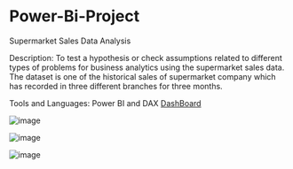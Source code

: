 # Power-Bi-Project
Supermarket Sales Data Analysis

Description: To test a hypothesis or check assumptions related to different types of problems for business analytics using the supermarket sales data. The dataset is one of the historical sales of supermarket company which has recorded in three different branches for three months.

Tools and Languages: Power BI and DAX
[DashBoard](https://github.com/surabhichandran/Power-Bi-Project/blob/main/supermarket_data.pdf)

![image](https://user-images.githubusercontent.com/124385708/231606720-f0a036a4-ff07-4b1f-8b78-1e28f7feeb70.png)

![image](https://user-images.githubusercontent.com/124385708/231606866-c20ac785-298e-4efa-aaea-800577286a5d.png)

![image](https://user-images.githubusercontent.com/124385708/231606920-1d895865-2e4b-42e2-8462-874ecdcfbef0.png)
